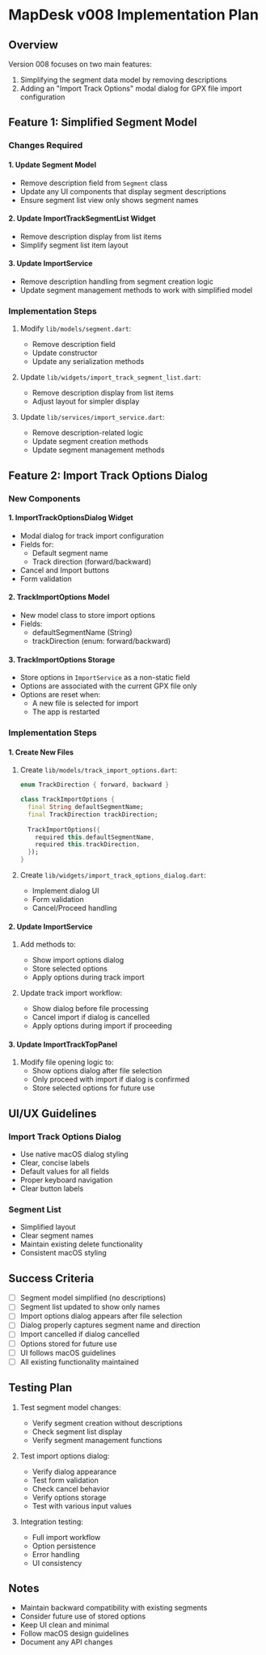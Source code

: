 # MapDesk v008 Implementation Plan

## Overview
Version 008 focuses on two main features:
1. Simplifying the segment data model by removing descriptions
2. Adding an "Import Track Options" modal dialog for GPX file import configuration

## Feature 1: Simplified Segment Model

### Changes Required

#### 1. Update Segment Model
- Remove description field from `Segment` class
- Update any UI components that display segment descriptions
- Ensure segment list view only shows segment names

#### 2. Update ImportTrackSegmentList Widget
- Remove description display from list items
- Simplify segment list item layout

#### 3. Update ImportService
- Remove description handling from segment creation logic
- Update segment management methods to work with simplified model

### Implementation Steps
1. Modify `lib/models/segment.dart`:
   - Remove description field
   - Update constructor
   - Update any serialization methods

2. Update `lib/widgets/import_track_segment_list.dart`:
   - Remove description display from list items
   - Adjust layout for simpler display

3. Update `lib/services/import_service.dart`:
   - Remove description-related logic
   - Update segment creation methods
   - Update segment management methods

## Feature 2: Import Track Options Dialog

### New Components

#### 1. ImportTrackOptionsDialog Widget
- Modal dialog for track import configuration
- Fields for:
  - Default segment name
  - Track direction (forward/backward)
- Cancel and Import buttons
- Form validation

#### 2. TrackImportOptions Model
- New model class to store import options
- Fields:
  - defaultSegmentName (String)
  - trackDirection (enum: forward/backward)

#### 3. TrackImportOptions Storage
- Store options in `ImportService` as a non-static field
- Options are associated with the current GPX file only
- Options are reset when:
  - A new file is selected for import
  - The app is restarted

### Implementation Steps

#### 1. Create New Files
1. Create `lib/models/track_import_options.dart`:
   ```dart
   enum TrackDirection { forward, backward }
   
   class TrackImportOptions {
     final String defaultSegmentName;
     final TrackDirection trackDirection;
     
     TrackImportOptions({
       required this.defaultSegmentName,
       required this.trackDirection,
     });
   }
   ```

2. Create `lib/widgets/import_track_options_dialog.dart`:
   - Implement dialog UI
   - Form validation
   - Cancel/Proceed handling

#### 2. Update ImportService
1. Add methods to:
   - Show import options dialog
   - Store selected options
   - Apply options during track import

2. Update track import workflow:
   - Show dialog before file processing
   - Cancel import if dialog is cancelled
   - Apply options during import if proceeding

#### 3. Update ImportTrackTopPanel
1. Modify file opening logic to:
   - Show options dialog after file selection
   - Only proceed with import if dialog is confirmed
   - Store selected options for future use

## UI/UX Guidelines

### Import Track Options Dialog
- Use native macOS dialog styling
- Clear, concise labels
- Default values for all fields
- Proper keyboard navigation
- Clear button labels

### Segment List
- Simplified layout
- Clear segment names
- Maintain existing delete functionality
- Consistent macOS styling

## Success Criteria
- [ ] Segment model simplified (no descriptions)
- [ ] Segment list updated to show only names
- [ ] Import options dialog appears after file selection
- [ ] Dialog properly captures segment name and direction
- [ ] Import cancelled if dialog cancelled
- [ ] Options stored for future use
- [ ] UI follows macOS guidelines
- [ ] All existing functionality maintained

## Testing Plan
1. Test segment model changes:
   - Verify segment creation without descriptions
   - Check segment list display
   - Verify segment management functions

2. Test import options dialog:
   - Verify dialog appearance
   - Test form validation
   - Check cancel behavior
   - Verify options storage
   - Test with various input values

3. Integration testing:
   - Full import workflow
   - Option persistence
   - Error handling
   - UI consistency

## Notes
- Maintain backward compatibility with existing segments
- Consider future use of stored options
- Keep UI clean and minimal
- Follow macOS design guidelines
- Document any API changes 